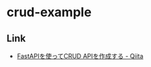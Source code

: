 # crud-example

## Link

* [FastAPIを使ってCRUD APIを作成する \- Qiita](https://qiita.com/t-iguchi/items/d01b24fed05db43fd0b8)
